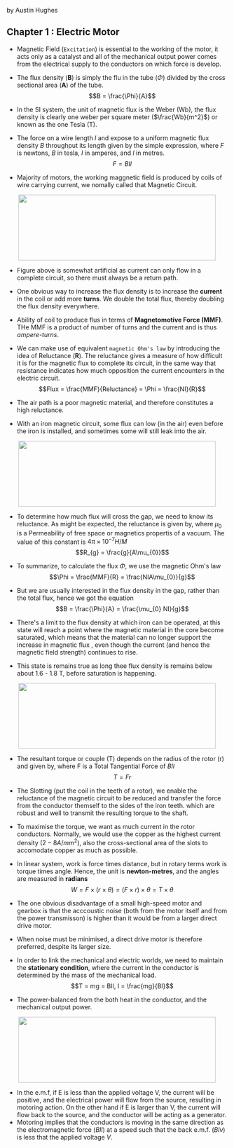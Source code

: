 by Austin Hughes

## Chapter 1 : Electric Motor
+ Magnetic Field (`Excitation`) is essential to the working of the motor, it acts only as a catalyst and all of the mechanical output power comes from the electrical supply to the conductors on which force is develop.
+ The flux density (**B**) is simply the flu in the tube ($\Phi$) divided by the cross sectional area (**A**) of the tube.
$$B = \frac{\Phi}{A}$$

+ In the SI system, the unit of magnetic flux is the Weber (Wb), the flux density is clearly one weber per square meter ($\frac{Wb}{m^2}$) or known as the one Tesla (T).
+ The force on a wire length _l_ and expose to a uniform magnetic flux density _B_ throughput its length given by the simple expression, where _F_ is newtons, _B_ in tesla, _I_ in amperes, and _l_ in metres.
$$F = BIl$$

+ Majority of motors, the working maggnetic field is produced by coils of wire carrying current, we nomally called that Magnetic Circuit.
<p align="center">
    <img width="450" height="150" src="https://github.com/Xenoare/book-notes/assets/67181778/929b9696-0514-449a-82db-94b17abec8ee"/>
</p>

+ Figure above is somewhat artificial as current can only flow in a complete circuit, so there must always be a return path.

+ One obvious way to increase the flux density is to increase the **current** in the coil or add more **turns**. We double the total flux, thereby doubling the flux density everywhere.
+ Ability of coil to produce flus in terms of **Magnetomotive Force (MMF)**. THe MMF is a product of number of turns and the current and is thus _ampere-turns_.
+ We can make use of equivalent `magnetic Ohm's law` by introducing the idea of Reluctance (**R**). The reluctance gives a measure of how difficult it is for the  magnetic flux to complete its circuit, in the same way that resistance indicates how much opposition the current encounters in the electric circuit.
$$Flux = \frac{MMF}{Reluctance} = \Phi = \frac{NI}{R}$$

+ The air path is a poor magnetic material, and therefore constitutes a high reluctance.
+ With an iron magnetic circuit, some flux can low (in the air) even before the iron is installed, and sometimes some will still leak into the air.
<p align="center">
    <img width="450" height="150" src="https://github.com/Xenoare/book-notes/assets/67181778/3343661f-5d78-49d7-84a1-15602f518d10"/>
</p>

+ To determine how much flux will cross the gap, we need to know its reluctance. As might be expected, the reluctance is given by, where $\mu_{0}$ is a Permeability of free space or magnetics propertis of a vacuum. The value of this constant is $4\pi \times 10^{-7} H/M$
$$R_{g} = \frac{g}{A\mu_{0}}$$

+ To summarize, to calculate the flux $\Phi$, we use the magnetic Ohm's law
$$\Phi = \frac{MMF}{R} = \frac{NIA\mu_{0}}{g}$$

+ But we are usually interested in the flux density in the gap, rather than the total flux, hence we got the equation
$$B = \frac{\Phi}{A} = \frac{\mu_{0} NI}{g}$$

+ There's a limit to the flux density at which iron can be operated, at this state will reach a point where the magnetic material in the core become saturated, which means that the material can no longer support the increase in magnetic flux , even though the current (and hence the magnetic field strength) continues to rise.
+ This state is remains true as long thee flux density is remains below about 1.6 - 1.8 T, before saturation is happening.
<p align="center">
    <img width="450" height="150" src="https://github.com/Xenoare/book-notes/assets/67181778/761fed3c-d045-4cad-afdc-b19e6459879d"/>
</p>

+ The resultant torque or couple (T) depends on the radius of the rotor (r) and given by, where F is a Total Tangential Force of $BIl$
$$T = Fr$$

+ The Slotting (put the coil in the teeth of a rotor), we enable the reluctance of the magnetic circuit to be reduced and transfer the force from the conductor themself to the sides of the iron teeth. which are robust and well to transmit the resulting torque to the shaft.
+ To maximise the torque, we want as much current in the rotor conductors. Normally, we would use the copper as the highest current density ($2 - 8 A/mm^{2}$), also the cross-sectional area of the slots to accomodate copper as much as possible.

+ In linear system, work is force times distance, but in rotary terms work is torque times angle. Hence, the unit is **newton-metres**, and the angles are measured in **radians**
$$W = F \times (r \times \theta) = (F \times r) \times \theta = T \times \theta$$

+ The one obvious disadvantage of a small high-speed motor and gearbox is that the acccoustic noise (both from the motor itself and from the power transmisson) is higher than it would be from a larger direct drive motor.
+ When noise must be minimised, a direct drive motor is therefore preferred, despite its larger size.
+ In order to link the mechanical and electric worlds, we need to maintain the **stationary condition**, where the current in the conductor is determined by the mass of the mechanical load.
$$T = mg = BIl, I = \frac{mg}{BI}$$

+ The power-balanced from the both heat in the conductor, and the mechanical output power.
<p align="center">
    <img width="450" height="150" src="https://github.com/Xenoare/book-notes/assets/67181778/730451df-40bf-4a0b-b85e-13d669da9b43"/>
</p>

+ In the e.m.f, if E is less than the applied voltage V, the current will be positive, and the electrical power will flow from the source, resulting in motoring action. On the other hand if E is larger than V, the current will flow back to the source, and the conductor will be acting as a generator.
+ Motoring implies that the conductors is moving in the same direction as the electromagnetic force (_BIl_) at a speed such that the back e.m.f. (_Blv_) is less that the applied voltage _V_.
